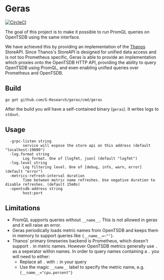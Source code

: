 # Geras
[![CircleCI](https://circleci.com/gh/G-Research/geras/tree/master.svg?style=svg)](https://circleci.com/gh/G-Research/geras/tree/master)

The goal of this project is to make it possible to run PromQL queries on OpenTSDB using the same interface.

We have achieved this by providing an implementation of the [Thanos](https://github.com/improbable-eng/thanos) StoreAPI. Since Thanos's StoreAPI is designed for unified data access and is not too Prometheus specific, Geras is able to provide an implementation which proxies onto the OpenTSDB HTTP API, providing the ability to query OpenTSDB using PromQL, and even enabling unified queries over Prometheus and OpenTSDB.

## Build

```
go get github.com/G-Research/geras/cmd/geras

```

After the build you will have a self-contained binary (`geras`). It writes logs to `stdout`.

## Usage

```
  -grpc-listen string
        service will expose the store api on this address (default "localhost:19000")
  -log.format string
        Log format. One of [logfmt, json] (default "logfmt")
  -log.level string
        Log filtering level. One of [debug, info, warn, error] (default "error")
  -metrics-refresh-interval duration
        Time between metric name refreshes. Use negative duration to disable refreshes. (default 15m0s)
  -opentsdb-address string
        host:port
```

## Limitations

* PromQL supports queries without `__name__`. This is not allowed in geras and it will raise an error.
* Geras periodically loads metric names from OpenTSDB and keeps them in memory to support queries like `{__name__=~""}`.
* Thanos' primary timeseries backend is Prometheus, which doesn't support `.` in metric names. However OpenTSDB metrics generally use `.` as a seperator within names. In order to query names containing a `.` you will need to either:
  * Replace all `.` with `:` in your query
  * Use the magic `__name__` label to specify the metric name, e.g. `{__name__="cpu.percent"}`
